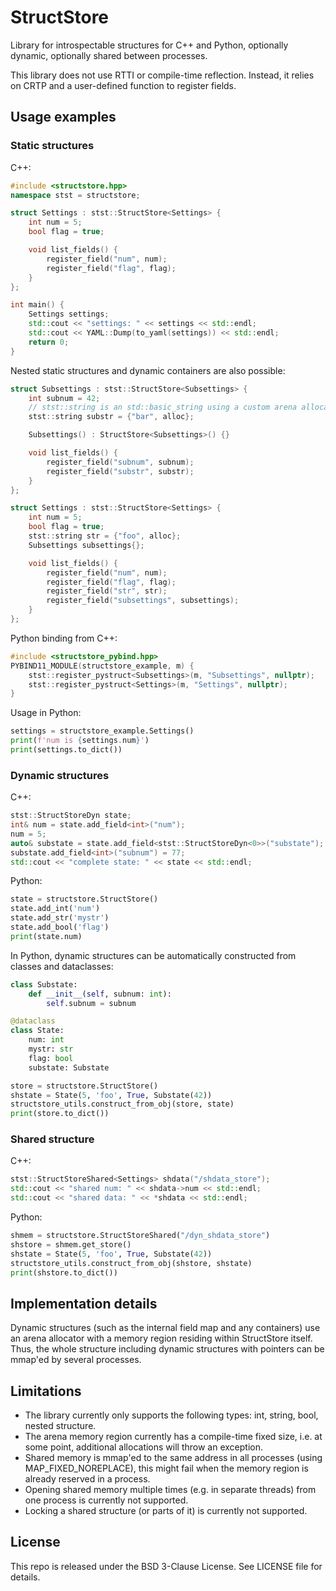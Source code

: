 # StructStore

Library for introspectable structures for C++ and Python, optionally dynamic,
optionally shared between processes.

This library does not use RTTI or compile-time reflection. Instead, it relies on
CRTP and a user-defined function to register fields.

## Usage examples

### Static structures

C++:

```c++
#include <structstore.hpp>
namespace stst = structstore;

struct Settings : stst::StructStore<Settings> {
    int num = 5;
    bool flag = true;

    void list_fields() {
        register_field("num", num);
        register_field("flag", flag);
    }
};

int main() {
    Settings settings;
    std::cout << "settings: " << settings << std::endl;
    std::cout << YAML::Dump(to_yaml(settings)) << std::endl;
    return 0;
}
```

Nested static structures and dynamic containers are also possible:

```c++
struct Subsettings : stst::StructStore<Subsettings> {
    int subnum = 42;
    // stst::string is an std::basic_string using a custom arena allocator
    stst::string substr = {"bar", alloc};

    Subsettings() : StructStore<Subsettings>() {}

    void list_fields() {
        register_field("subnum", subnum);
        register_field("substr", substr);
    }
};

struct Settings : stst::StructStore<Settings> {
    int num = 5;
    bool flag = true;
    stst::string str = {"foo", alloc};
    Subsettings subsettings{};

    void list_fields() {
        register_field("num", num);
        register_field("flag", flag);
        register_field("str", str);
        register_field("subsettings", subsettings);
    }
};
```

Python binding from C++:
```c++
#include <structstore_pybind.hpp>
PYBIND11_MODULE(structstore_example, m) {
    stst::register_pystruct<Subsettings>(m, "Subsettings", nullptr);
    stst::register_pystruct<Settings>(m, "Settings", nullptr);
}
```

Usage in Python:
```python
settings = structstore_example.Settings()
print(f'num is {settings.num}')
print(settings.to_dict())
```

### Dynamic structures

C++:

```c++
stst::StructStoreDyn state;
int& num = state.add_field<int>("num");
num = 5;
auto& substate = state.add_field<stst::StructStoreDyn<0>>("substate");
substate.add_field<int>("subnum") = 77;
std::cout << "complete state: " << state << std::endl;
```

Python:

```python
state = structstore.StructStore()
state.add_int('num')
state.add_str('mystr')
state.add_bool('flag')
print(state.num)
```

In Python, dynamic structures can be automatically constructed from classes and
dataclasses:

```python
class Substate:
    def __init__(self, subnum: int):
        self.subnum = subnum

@dataclass
class State:
    num: int
    mystr: str
    flag: bool
    substate: Substate

store = structstore.StructStore()
shstate = State(5, 'foo', True, Substate(42))
structstore_utils.construct_from_obj(store, state)
print(store.to_dict())
```

### Shared structure

C++:

```c++
stst::StructStoreShared<Settings> shdata("/shdata_store");
std::cout << "shared num: " << shdata->num << std::endl;
std::cout << "shared data: " << *shdata << std::endl;
```

Python:

```python
shmem = structstore.StructStoreShared("/dyn_shdata_store")
shstore = shmem.get_store()
shstate = State(5, 'foo', True, Substate(42))
structstore_utils.construct_from_obj(shstore, shstate)
print(shstore.to_dict())
```

## Implementation details

Dynamic structures (such as the internal field map and any containers) use an
arena allocator with a memory region residing within StructStore itself.
Thus, the whole structure including dynamic structures with pointers can be
mmap'ed by several processes.

## Limitations

* The library currently only supports the following types: int, string, bool,
  nested structure.
* The arena memory region currently has a compile-time fixed size, i.e. at some 
  point, additional allocations will throw an exception.
* Shared memory is mmap'ed to the same address in all processes (using
  MAP_FIXED_NOREPLACE), this might fail when the memory region is already
  reserved in a process.
* Opening shared memory multiple times (e.g. in separate threads) from one
  process is currently not supported.
* Locking a shared structure (or parts of it) is currently not supported.

## License

This repo is released under the BSD 3-Clause License. See LICENSE file for
details.
